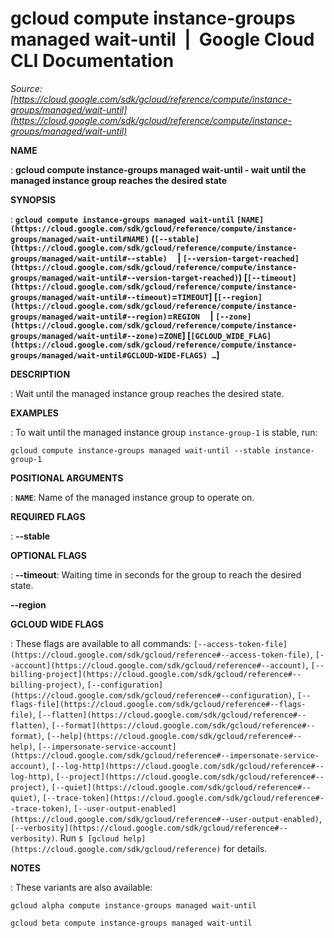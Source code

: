 # gcloud compute instance-groups managed wait-until  |  Google Cloud CLI Documentation

*Source: [https://cloud.google.com/sdk/gcloud/reference/compute/instance-groups/managed/wait-until](https://cloud.google.com/sdk/gcloud/reference/compute/instance-groups/managed/wait-until)*

**NAME**

: **gcloud compute instance-groups managed wait-until - wait until the managed instance group reaches the desired state**

**SYNOPSIS**

: **`gcloud compute instance-groups managed wait-until` `[NAME](https://cloud.google.com/sdk/gcloud/reference/compute/instance-groups/managed/wait-until#NAME)` (`[--stable](https://cloud.google.com/sdk/gcloud/reference/compute/instance-groups/managed/wait-until#--stable)`     | `[--version-target-reached](https://cloud.google.com/sdk/gcloud/reference/compute/instance-groups/managed/wait-until#--version-target-reached)`) [`[--timeout](https://cloud.google.com/sdk/gcloud/reference/compute/instance-groups/managed/wait-until#--timeout)`=`TIMEOUT`] [`[--region](https://cloud.google.com/sdk/gcloud/reference/compute/instance-groups/managed/wait-until#--region)`=`REGION`     | `[--zone](https://cloud.google.com/sdk/gcloud/reference/compute/instance-groups/managed/wait-until#--zone)`=`ZONE`] [`[GCLOUD_WIDE_FLAG](https://cloud.google.com/sdk/gcloud/reference/compute/instance-groups/managed/wait-until#GCLOUD-WIDE-FLAGS) …`]**

**DESCRIPTION**

: Wait until the managed instance group reaches the desired state.

**EXAMPLES**

: To wait until the managed instance group
``instance-group-1`` is stable, run:

```
gcloud compute instance-groups managed wait-until --stable instance-group-1
```

**POSITIONAL ARGUMENTS**

: **`NAME`**:
Name of the managed instance group to operate on.

**REQUIRED FLAGS**

: **--stable**

**OPTIONAL FLAGS**

: **--timeout**:
Waiting time in seconds for the group to reach the desired state.

**--region**

**GCLOUD WIDE FLAGS**

: These flags are available to all commands: `[--access-token-file](https://cloud.google.com/sdk/gcloud/reference#--access-token-file)`,
`[--account](https://cloud.google.com/sdk/gcloud/reference#--account)`, `[--billing-project](https://cloud.google.com/sdk/gcloud/reference#--billing-project)`,
`[--configuration](https://cloud.google.com/sdk/gcloud/reference#--configuration)`,
`[--flags-file](https://cloud.google.com/sdk/gcloud/reference#--flags-file)`,
`[--flatten](https://cloud.google.com/sdk/gcloud/reference#--flatten)`, `[--format](https://cloud.google.com/sdk/gcloud/reference#--format)`, `[--help](https://cloud.google.com/sdk/gcloud/reference#--help)`, `[--impersonate-service-account](https://cloud.google.com/sdk/gcloud/reference#--impersonate-service-account)`,
`[--log-http](https://cloud.google.com/sdk/gcloud/reference#--log-http)`,
`[--project](https://cloud.google.com/sdk/gcloud/reference#--project)`, `[--quiet](https://cloud.google.com/sdk/gcloud/reference#--quiet)`, `[--trace-token](https://cloud.google.com/sdk/gcloud/reference#--trace-token)`, `[--user-output-enabled](https://cloud.google.com/sdk/gcloud/reference#--user-output-enabled)`,
`[--verbosity](https://cloud.google.com/sdk/gcloud/reference#--verbosity)`.
Run `$ [gcloud help](https://cloud.google.com/sdk/gcloud/reference)` for details.

**NOTES**

: These variants are also available:

```
gcloud alpha compute instance-groups managed wait-until
```

```
gcloud beta compute instance-groups managed wait-until
```